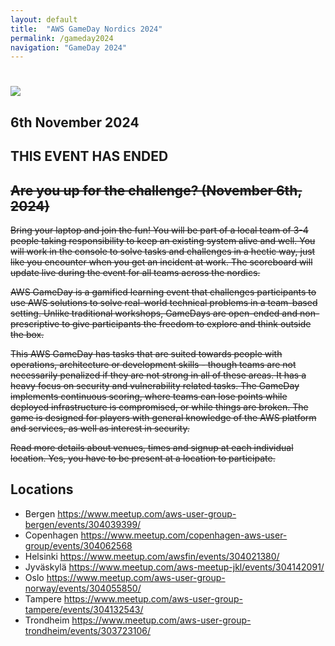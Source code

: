 ```yaml
---
layout: default
title:  "AWS GameDay Nordics 2024"
permalink: /gameday2024
navigation: "GameDay 2024"
---
```


<div class="jumbotron communityday">
  <div class="container text-center">
    <h1><img src="/content/img/gameday-nordics.webp" id="gamday-image" /></h1>
    <h2 class="display-5 mt-4">6th November 2024</h2>
  </div>
</div>

<div class="container">
<h2>THIS EVENT HAS ENDED</h2>
<h2><S>Are you up for the challenge? (November 6th, 2024)</S></h2>
<P><S>
Bring your laptop and join the fun! You will be part of a local team of 3-4 people taking responsibility to keep an existing system alive and well. You will work in the console to solve tasks and challenges in a hectic way, just like you encounter when you get an incident at work. The scoreboard will update live during the event for all teams across the nordics. 
</S></P>
<P><S>
AWS GameDay is a gamified learning event that challenges participants to use AWS solutions to solve real-world technical problems in a team-based setting. Unlike traditional workshops, GameDays are open-ended and non-prescriptive to give participants the freedom to explore and think outside the box.
</S></P>
<P><S>
This AWS GameDay has tasks that are suited towards people with operations, architecture or development skills - though teams are not necessarily penalized if they are not strong in all of these areas. It has a heavy focus on security and vulnerability related tasks. The GameDay implements continuous scoring, where teams can lose points while deployed infrastructure is compromised, or while things are broken. The game is designed for players with general knowledge of the AWS platform and services, as well as interest in security.
</S></P>
<P><S>
Read more details about venues, times and signup at each individual location. Yes, you have to be present at a location to participate. 
</S></P>

<h2 class="mt-5">Locations</h2>
<ul>
<li>Bergen <A HREF="https://www.meetup.com/aws-user-group-bergen/events/304039399/">https://www.meetup.com/aws-user-group-bergen/events/304039399/</A></li>

<li>Copenhagen <A HREF="https://www.meetup.com/copenhagen-aws-user-group/events/304062568">https://www.meetup.com/copenhagen-aws-user-group/events/304062568
</A></li>

<li>Helsinki <A HREF="https://www.meetup.com/awsfin/events/304021380">https://www.meetup.com/awsfin/events/304021380/
</A></li>

<li>Jyväskylä <A HREF="https://www.meetup.com/aws-meetup-jkl/events/304142091/">https://www.meetup.com/aws-meetup-jkl/events/304142091/
</A></li>

<li>Oslo <A HREF="https://www.meetup.com/aws-user-group-norway/events/304055850/">https://www.meetup.com/aws-user-group-norway/events/304055850/
</A></li>

<li>Tampere <A HREF="https://www.meetup.com/aws-user-group-tampere/events/304132543/
">https://www.meetup.com/aws-user-group-tampere/events/304132543/
</A></li>

<li>Trondheim <A HREF="https://www.meetup.com/aws-user-group-trondheim/events/303723106/">https://www.meetup.com/aws-user-group-trondheim/events/303723106/
</A></li>
</ul>

